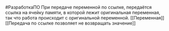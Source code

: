 #РазработкаПО
При передаче переменной по ссылке, передаётся ссылка на ячейку памяти, в которой лежит оригинальная переменная, так что работа происходит с оригинальной переменной.
[[Переменная]]
[[Передача по ссылке позволяет не возвращать значение]]
